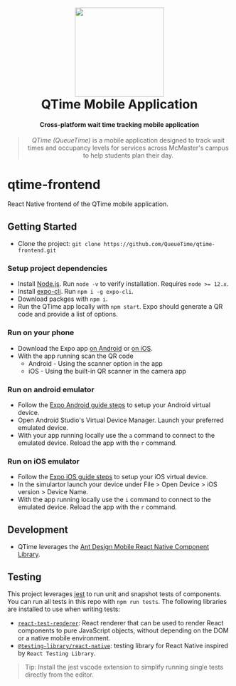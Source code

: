 <h1 align="center">
  <img src="https://avatars.githubusercontent.com/u/116905733?s=200&v=4" height="200"/><br>
  QTime Mobile Application
</h1>

<h4 align="center">Cross-platform wait time tracking mobile application</h4>

<blockquote align="center">
  <em>QTime (QueueTime)</em> is a mobile application designed to track wait times and occupancy levels for services across McMaster's campus to help students plan their day.
</blockquote>

# qtime-frontend

React Native frontend of the QTime mobile application.

## Getting Started

- Clone the project: `git clone https://github.com/QueueTime/qtime-frontend.git`

### Setup project dependencies

- Install [Node.js](https://nodejs.org/en/). Run `node -v` to verify installation. Requires `node >= 12.x`.
- Install [expo-cli](https://docs.expo.dev/get-started/installation/). Run `npm i -g expo-cli`.
- Download packges with `npm i`.
- Run the QTime app locally with `npm start`. Expo should generate a QR code and provide a list of options.

### Run on your phone

- Download the Expo app [on Android](https://play.google.com/store/apps/details?id=host.exp.exponent&hl=en_CA&gl=US) or [on iOS](https://apps.apple.com/ca/app/expo-go/id982107779).
- With the app running scan the QR code
  - Android - Using the scanner option in the app
  - iOS - Using the built-in QR scanner in the camera app

### Run on android emulator

- Follow the [Expo Android guide steps](https://docs.expo.dev/workflow/android-studio-emulator/) to setup your Android virtual device.
- Open Android Studio's Virtual Device Manager. Launch your preferred emulated device.
- With your app running locally use the `a` command to connect to the emulated device. Reload the app with the `r` command.

### Run on iOS emulator

- Follow the [Expo iOS guide steps](https://docs.expo.dev/workflow/ios-simulator/) to setup your iOS virtual device.
- In the simulartor launch your device under File > Open Device > iOS version > Device Name.
- With the app running locally use the `i` command to connect to the emulated device. Reload the app with the `r` command.

## Development

- QTime leverages the [Ant Design Mobile React Native Component Library](https://rn.mobile.ant.design/docs/react/introduce).

## Testing

This project leverages [jest](https://jestjs.io/) to run unit and snapshot tests of components. You can run all tests in this repo with `npm run tests`. The following libraries are installed to use when writing tests:

- [`react-test-renderer`](https://reactjs.org/docs/test-renderer.html): React renderer that can be used to render React components to pure JavaScript objects, without depending on the DOM or a native mobile environment.
- [`@testing-library/react-native`](https://testing-library.com/docs/react-native-testing-library/intro/): testing library for React Native inspired by `React Testing Library`.

> Tip: Install the jest vscode extension to simplify running single tests directly from the editor.
